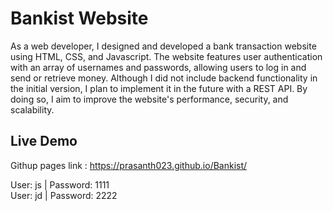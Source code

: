 # Bankist Website
As a web developer, I designed and developed a bank transaction website using HTML, CSS, and Javascript. The website features user authentication with an array of usernames and passwords, allowing users to log in and send or retrieve money. Although I did not include backend functionality in the initial version, I plan to implement it in the future with a REST API. By doing so, I aim to improve the website's performance, security, and scalability.

## Live Demo
Githup pages link : https://prasanth023.github.io/Bankist/ <br>

User: js | Password: 1111 <br>
User: jd | Password: 2222
